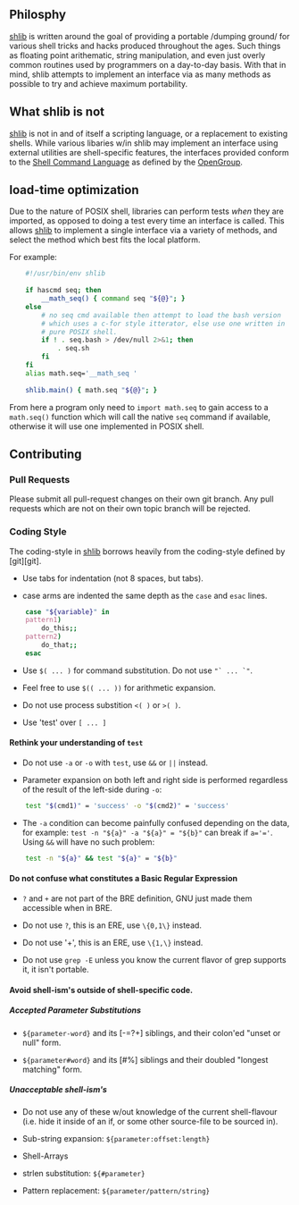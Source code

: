 ## Philosphy ##

[shlib] is written around the goal of providing a portable /dumping ground/ for
various shell tricks and hacks produced throughout the ages.  Such things as
floating point arithematic, string manipulation, and even just overly common
routines used by programmers on a day-to-day basis.  With that in mind, shlib
attempts to implement an interface via as many methods as possible to try and
achieve maximum portability.

## What shlib is not ##

[shlib][shlib] is not in and of itself a scripting language, or a replacement
to existing shells.  While various libaries w/in shlib may implement an
interface using external utilities are shell-specific features, the interfaces
provided conform to the [Shell Command Language](http://pubs.opengroup.org/onlinepubs/007904975/utilities/xcu_chap02.html)
as defined by the [OpenGroup](http://www.opengroup.org/).

## load-time optimization ##

Due to the nature of POSIX shell, libraries can perform tests _when_ they are
imported, as opposed to doing a test every time an interface is called.  This
allows [shlib][shlib] to implement a single interface via a variety of methods,
and select the method which best fits the local platform.

For example:

```sh
	#!/usr/bin/env shlib
	
	if hascmd seq; then
		__math_seq() { command seq "${@}"; }
	else
		# no seq cmd available then attempt to load the bash version
		# which uses a c-for style itterator, else use one written in
		# pure POSIX shell.
		if ! . seq.bash > /dev/null 2>&1; then
			. seq.sh
		fi
	fi
	alias math.seq='__math_seq '
	
	shlib.main() { math.seq "${@}"; }
```

From here a program only need to `import math.seq` to gain access to a
`math.seq()` function which will call the native `seq` command if available,
otherwise it will use one implemented in POSIX shell.

## Contributing ##

### Pull Requests ###

Please submit all pull-request changes on their own git branch.  Any pull
requests which are not on their own topic branch will be rejected.

### Coding Style ###

The coding-style in [shlib][shlib] borrows heavily from the coding-style
defined by [git][git].

 * Use tabs for indentation (not 8 spaces, but tabs).

 * case arms are indented the same depth as the `case` and `esac` lines.

```sh
	case "${variable}" in
	pattern1)
		do_this;;
	pattern2)
		do_that;;
	esac
```

 * Use `$( ... )` for command substitution.  Do not use ``"` ... `"``.

 * Feel free to use `$(( ... ))` for arithmetic expansion.

 * Do not use process substition `<( )` or `>( )`.

 * Use 'test' over `[ ... ]`

#### Rethink your understanding of `test` ####

 * Do not use `-a` or `-o` with `test`, use `&&` or `||` instead.

 * Parameter expansion on both left and right side is performed regardless of
   the result of the left-side during `-o`:

```sh
	test "$(cmd1)" = 'success' -o "$(cmd2)" = 'success'
```

 * The `-a` condition can become painfully confused depending on the data,
   for example: `test -n "${a}" -a "${a}" = "${b}"` can break if `a='='`.
   Using `&&` will have no such problem:

```sh
	test -n "${a}" && test "${a}" = "${b}"
```

#### Do not confuse what constitutes a Basic Regular Expression ####

  * `?` and `+` are not part of the BRE definition, GNU just made them
    accessible when in BRE.

  * Do not use `?`, this is an ERE, use `\{0,1\}` instead.

  * Do not use '+', this is an ERE, use `\{1,\}` instead.

  * Do not use `grep -E` unless you know the current flavor of grep supports
    it, it isn't portable.


#### Avoid shell-ism's outside of shell-specific code. #####

##### Accepted Parameter Substitutions #####

   * `${parameter-word}` and its [-=?+] siblings, and their colon'ed "unset or null" form.

   * `${parameter#word}` and its [#%] siblings and their doubled "longest matching" form.

##### Unacceptable shell-ism's #####

  * Do not use any of these w/out knowledge of the current shell-flavour (i.e.
    hide it inside of an if, or some other source-file to be sourced in).

   * Sub-string expansion: `${parameter:offset:length}`

   * Shell-Arrays

   * strlen substitution: `${#parameter}`

   * Pattern replacement: `${parameter/pattern/string}`

[shlib]: http://github.com/major0/shlib "shlib"
